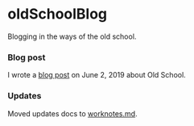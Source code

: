 # oldSchoolBlog 

Blogging in the ways of the old school.

### Blog post

I wrote a <a href="http://scripting.com/2019/06/02/150411.html">blog post</a> on June 2, 2019 about Old School. 

### Updates

Moved updates docs to <a href="worknotes.md">worknotes.md</a>. 

